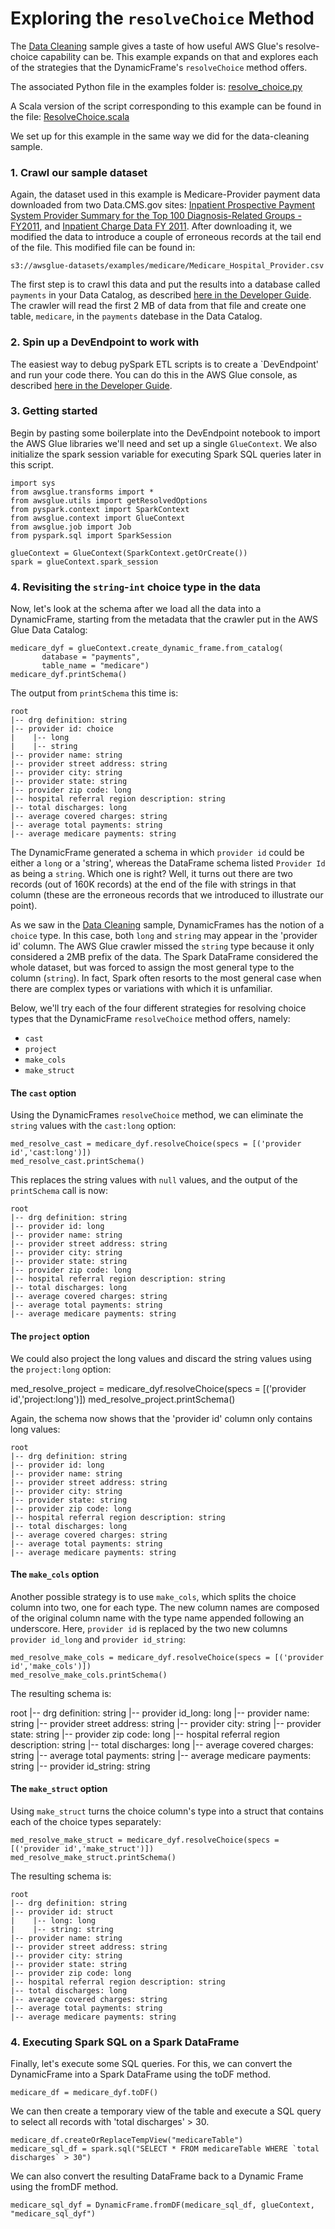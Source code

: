 # Exploring the `resolveChoice` Method

The [Data Cleaning](data_cleaning_and_lambda.md) sample 
gives a taste of how useful AWS Glue's resolve-choice capability
can be. This example expands on that and explores each of the
strategies that the DynamicFrame's `resolveChoice` method offers.

The associated Python file in the examples folder is: [resolve_choice.py](resolve_choice.py)

A Scala version of the script corresponding to this example can be found in the file: [ResolveChoice.scala](ResolveChoice.scala)

We set up for this example in the same way we did for the data-cleaning
sample.

### 1. Crawl our sample dataset

Again, the dataset used in this example is Medicare-Provider payment data downloaded from two
Data.CMS.gov sites: [Inpatient Prospective Payment System Provider Summary for the Top 100 Diagnosis-Related Groups - FY2011](https://data.cms.gov/Medicare-Inpatient/Inpatient-Prospective-Payment-System-IPPS-Provider/97k6-zzx3), and
[Inpatient Charge Data FY 2011](https://www.cms.gov/Research-Statistics-Data-and-Systems/Statistics-Trends-and-Reports/Medicare-Provider-Charge-Data/Inpatient2011.html).
After downloading it, we modified the data to introduce a couple of erroneous records at the tail end of the file.
This modified file can be found in:

    s3://awsglue-datasets/examples/medicare/Medicare_Hospital_Provider.csv

The first step is to crawl this data and put the results into a database called `payments`
in your Data Catalog, as described [here in the Developer Guide](http://docs.aws.amazon.com/glue/latest/dg/console-crawlers.html).
The crawler will read the first 2 MB of data from that file and create one table, `medicare`,
in the `payments` datebase in the Data Catalog.


### 2. Spin up a DevEndpoint to work with

The easiest way to debug pySpark ETL scripts is to create a `DevEndpoint'
and run your code there.  You can do this in the AWS Glue console, as described
[here in the Developer Guide](http://docs.aws.amazon.com/glue/latest/dg/tutorial-development-endpoint-notebook.html).


### 3. Getting started

Begin by pasting some boilerplate into the DevEndpoint notebook to import the
AWS Glue libraries we'll need and set up a single `GlueContext`. We also initialize
the spark session variable for executing Spark SQL queries later in this script.

    import sys
    from awsglue.transforms import *
    from awsglue.utils import getResolvedOptions
    from pyspark.context import SparkContext
    from awsglue.context import GlueContext
    from awsglue.job import Job
    from pyspark.sql import SparkSession

    glueContext = GlueContext(SparkContext.getOrCreate())
    spark = glueContext.spark_session

### 4. Revisiting the `string`-`int` choice type in the data

Now, let's look at the schema after we load all the data into a DynamicFrame,
starting from the metadata that the crawler put in the AWS Glue Data Catalog:

    medicare_dyf = glueContext.create_dynamic_frame.from_catalog(
           database = "payments",
           table_name = "medicare")
    medicare_dyf.printSchema()

The output from `printSchema` this time is:

    root
    |-- drg definition: string
    |-- provider id: choice
    |    |-- long
    |    |-- string
    |-- provider name: string
    |-- provider street address: string
    |-- provider city: string
    |-- provider state: string
    |-- provider zip code: long
    |-- hospital referral region description: string
    |-- total discharges: long
    |-- average covered charges: string
    |-- average total payments: string
    |-- average medicare payments: string

The DynamicFrame generated a schema in which `provider id` could be either a `long`
or a 'string', whereas the DataFrame schema listed `Provider Id` as being a `string`.
Which one is right? Well, it turns out there are two records (out of 160K records)
at the end of the file with strings in that column (these are the erroneous records
that we introduced to illustrate our point).

As we saw in the [Data Cleaning](data_cleaning_and_lambda.md) sample, DynamicFrames
has the notion of a `choice` type. In this case, both `long` and `string` may appear
in the 'provider id' column. The AWS Glue crawler missed the `string` type
because it only considered a 2MB prefix of the data. The Spark DataFrame considered the
whole dataset, but was forced to assign the most general type to the column (`string`).
In fact, Spark often resorts to the most general case when there are complex types or
variations with which it is unfamiliar.

Below, we'll try each of the four different strategies for resolving choice types
that the DynamicFrame `resolveChoice` method offers, namely:

 - `cast`
 - `project`
 - `make_cols`
 - `make_struct`

#### The `cast` option
Using the DynamicFrames `resolveChoice` method, we can eliminate the `string` values
with the `cast:long` option:

    med_resolve_cast = medicare_dyf.resolveChoice(specs = [('provider id','cast:long')])
    med_resolve_cast.printSchema()

This replaces the string values with `null` values, and the output of the `printSchema`
call is now:

    root
    |-- drg definition: string
    |-- provider id: long
    |-- provider name: string
    |-- provider street address: string
    |-- provider city: string
    |-- provider state: string
    |-- provider zip code: long
    |-- hospital referral region description: string
    |-- total discharges: long
    |-- average covered charges: string
    |-- average total payments: string
    |-- average medicare payments: string


#### The `project` option
We could also project the long values and discard the string values using the
`project:long` option:

  med_resolve_project = medicare_dyf.resolveChoice(specs = [('provider id','project:long')])
  med_resolve_project.printSchema()
  
Again, the schema now shows that the 'provider id' column only contains long values:

    root
    |-- drg definition: string
    |-- provider id: long
    |-- provider name: string
    |-- provider street address: string
    |-- provider city: string
    |-- provider state: string
    |-- provider zip code: long
    |-- hospital referral region description: string
    |-- total discharges: long
    |-- average covered charges: string
    |-- average total payments: string
    |-- average medicare payments: string

#### The `make_cols` option
Another possible strategy is to use `make_cols`, which splits the choice
column into two, one for each type. The new column names are composed of
the original column name with the type name appended following an underscore.
Here, `provider id` is replaced by the two new columns `provider id_long`
and `provider id_string`:

    med_resolve_make_cols = medicare_dyf.resolveChoice(specs = [('provider id','make_cols')])
    med_resolve_make_cols.printSchema()

The resulting schema is:

  root
  |-- drg definition: string
  |-- provider id_long: long
  |-- provider name: string
  |-- provider street address: string
  |-- provider city: string
  |-- provider state: string
  |-- provider zip code: long
  |-- hospital referral region description: string
  |-- total discharges: long
  |-- average covered charges: string
  |-- average total payments: string
  |-- average medicare payments: string
  |-- provider id_string: string

  
#### The `make_struct` option
Using `make_struct` turns the choice column's type into a struct
that contains each of the choice types separately:

    med_resolve_make_struct = medicare_dyf.resolveChoice(specs = [('provider id','make_struct')])
    med_resolve_make_struct.printSchema()

The resulting schema is:

    root
    |-- drg definition: string
    |-- provider id: struct
    |    |-- long: long
    |    |-- string: string
    |-- provider name: string
    |-- provider street address: string
    |-- provider city: string
    |-- provider state: string
    |-- provider zip code: long
    |-- hospital referral region description: string
    |-- total discharges: long
    |-- average covered charges: string
    |-- average total payments: string
    |-- average medicare payments: string

### 4. Executing Spark SQL on a Spark DataFrame

Finally, let's execute some SQL queries. For this, we can convert the
DynamicFrame into a Spark DataFrame using the toDF method.

    medicare_df = medicare_dyf.toDF()

We can then create a temporary view of the table and execute a SQL
query to select all records with 'total discharges' > 30.

    medicare_df.createOrReplaceTempView("medicareTable")
    medicare_sql_df = spark.sql("SELECT * FROM medicareTable WHERE `total discharges` > 30")

We can also convert the resulting DataFrame back to a Dynamic Frame
using the fromDF method.

    medicare_sql_dyf = DynamicFrame.fromDF(medicare_sql_df, glueContext, "medicare_sql_dyf")

